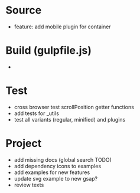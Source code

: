 # Source
 - feature: add mobile plugin for container

# Build (gulpfile.js)
 - 

# Test
 - cross browser test scrollPosition getter functions
 - add tests for _utils
 - test all variants (regular, minified) and plugins

# Project
 - add missing docs (global search TODO)
 - add dependency icons to examples
 - add examples for new features
 - update svg example to new gsap?
 - review texts
 